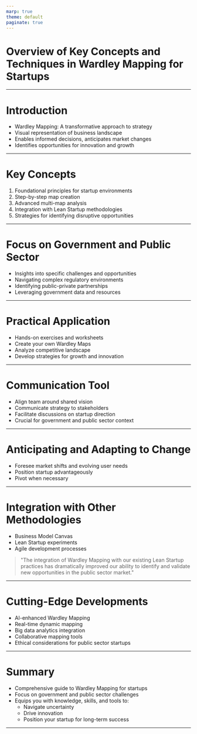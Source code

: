 ```yaml
---
marp: true
theme: default
paginate: true
---
```


# Overview of Key Concepts and Techniques in Wardley Mapping for Startups

---

# Introduction

- Wardley Mapping: A transformative approach to strategy
- Visual representation of business landscape
- Enables informed decisions, anticipates market changes
- Identifies opportunities for innovation and growth

---

# Key Concepts

1. Foundational principles for startup environments
2. Step-by-step map creation
3. Advanced multi-map analysis
4. Integration with Lean Startup methodologies
5. Strategies for identifying disruptive opportunities

---

# Focus on Government and Public Sector

- Insights into specific challenges and opportunities
- Navigating complex regulatory environments
- Identifying public-private partnerships
- Leveraging government data and resources

---

# Practical Application

- Hands-on exercises and worksheets
- Create your own Wardley Maps
- Analyze competitive landscape
- Develop strategies for growth and innovation

---

# Communication Tool

- Align team around shared vision
- Communicate strategy to stakeholders
- Facilitate discussions on startup direction
- Crucial for government and public sector context

---

# Anticipating and Adapting to Change

- Foresee market shifts and evolving user needs
- Position startup advantageously
- Pivot when necessary

---

# Integration with Other Methodologies

- Business Model Canvas
- Lean Startup experiments
- Agile development processes

> "The integration of Wardley Mapping with our existing Lean Startup practices has dramatically improved our ability to identify and validate new opportunities in the public sector market."

---

# Cutting-Edge Developments

- AI-enhanced Wardley Mapping
- Real-time dynamic mapping
- Big data analytics integration
- Collaborative mapping tools
- Ethical considerations for public sector startups

---

# Summary

- Comprehensive guide to Wardley Mapping for startups
- Focus on government and public sector challenges
- Equips you with knowledge, skills, and tools to:
  - Navigate uncertainty
  - Drive innovation
  - Position your startup for long-term success

---